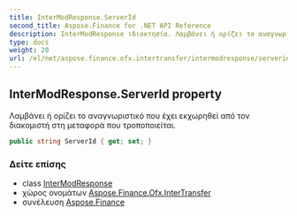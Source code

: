 ```yaml
---
title: InterModResponse.ServerId
second_title: Aspose.Finance for .NET API Reference
description: InterModResponse ιδιοκτησία. Λαμβάνει ή ορίζει το αναγνωριστικό που έχει εκχωρηθεί από τον διακομιστή στη μεταφορά που τροποποιείται.
type: docs
weight: 20
url: /el/net/aspose.finance.ofx.intertransfer/intermodresponse/serverid/
---
```

## InterModResponse.ServerId property

Λαμβάνει ή ορίζει το αναγνωριστικό που έχει εκχωρηθεί από τον διακομιστή στη μεταφορά που τροποποιείται.

```csharp
public string ServerId { get; set; }
```

### Δείτε επίσης

* class [InterModResponse](../)
* χώρος ονομάτων [Aspose.Finance.Ofx.InterTransfer](../../intermodresponse/)
* συνέλευση [Aspose.Finance](../../../)


